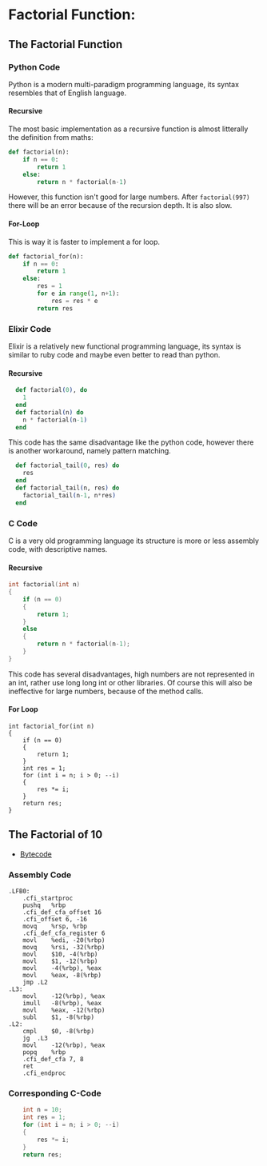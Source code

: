 # Factorial Function:

## The Factorial Function
### Python Code
Python is a modern multi-paradigm programming language, its syntax resembles that of English language.
#### Recursive
The most basic implementation as a recursive function is almost litterally the definition from maths:
```python
def factorial(n):
    if n == 0:
        return 1
    else:
        return n * factorial(n-1)

```
However, this function isn't good for large numbers. After `factorial(997)` there will be an error because of the recursion depth. It is also slow.
#### For-Loop
This is way it is faster to implement a for loop.
```python
def factorial_for(n):
    if n == 0:
        return 1
    else:
        res = 1
        for e in range(1, n+1):
            res = res * e
        return res
```
### Elixir Code
Elixir is a relatively new functional programming language, its syntax is similar to ruby code and maybe even better to read than python.
#### Recursive
```elixir
  def factorial(0), do
    1
  end
  def factorial(n) do 
    n * factorial(n-1)
  end
```
This code has the same disadvantage like the python code, however there is another workaround, namely pattern matching.
```elixir
  def factorial_tail(0, res) do
    res
  end
  def factorial_tail(n, res) do
    factorial_tail(n-1, n*res)
  end
```
### C Code
C is a very old programming language its structure is more or less assembly code, with descriptive names.
#### Recursive
```C
int factorial(int n)
{
    if (n == 0)
    {
        return 1;
    } 
    else
    {
        return n * factorial(n-1);
    }
}
```
This code has several disadvantages, high numbers are not represented in an int, rather use long long int or other libraries.
Of course this will also be ineffective for large numbers, because of the method calls.

#### For Loop
```
int factorial_for(int n)
{
    if (n == 0)
    {
        return 1;
    }
    int res = 1;
    for (int i = n; i > 0; --i)
    {
        res *= i;
    }
    return res;
}
```

## The Factorial of 10
- [Bytecode](a.out)

### Assembly Code
```assembly
.LFB0:
    .cfi_startproc
    pushq   %rbp
    .cfi_def_cfa_offset 16
    .cfi_offset 6, -16
    movq    %rsp, %rbp
    .cfi_def_cfa_register 6
    movl    %edi, -20(%rbp)
    movq    %rsi, -32(%rbp)
    movl    $10, -4(%rbp)
    movl    $1, -12(%rbp)
    movl    -4(%rbp), %eax
    movl    %eax, -8(%rbp)
    jmp .L2
.L3:
    movl    -12(%rbp), %eax
    imull   -8(%rbp), %eax
    movl    %eax, -12(%rbp)
    subl    $1, -8(%rbp)
.L2:
    cmpl    $0, -8(%rbp)
    jg  .L3
    movl    -12(%rbp), %eax
    popq    %rbp
    .cfi_def_cfa 7, 8
    ret
    .cfi_endproc
```


### Corresponding C-Code

```C
    int n = 10;
    int res = 1;
    for (int i = n; i > 0; --i)
    {
        res *= i;
    }
    return res;

```















